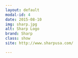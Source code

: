```yaml
---
layout: default
modal-id: 4
date: 2015-08-10
img: sharp.jpg
alt: Sharp Logo
brand: Sharp
class: show
site: http://www.sharpusa.com/

---
```

